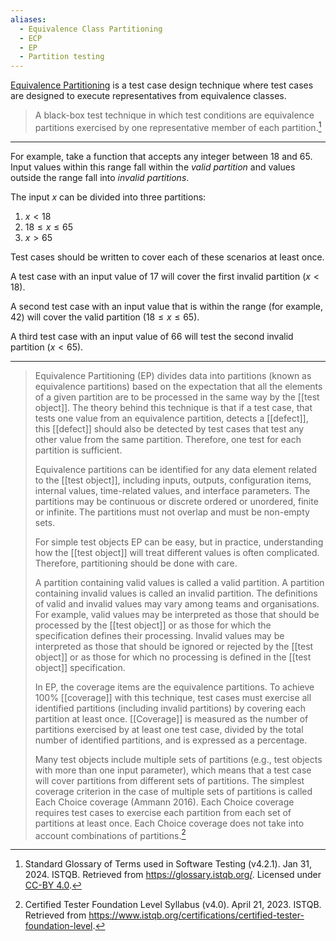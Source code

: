 ```yaml
---
aliases:
  - Equivalence Class Partitioning
  - ECP
  - EP
  - Partition testing
---
```



[Equivalence Partitioning](Equivalence%20Partitioning.md) is a test case design technique where test cases are designed to execute representatives from equivalence classes. 

> A black-box test technique in which test conditions are equivalence partitions exercised by one representative member of each partition.[^2]

---

For example, take a function that accepts any integer between 18 and 65. Input values within this range fall within the *valid partition* and values outside the range fall into *invalid partitions*.

The input $x$ can be divided into three partitions:

1. $x < 18$
2. $18 \leq x \leq 65$
3. $x > 65$

Test cases should be written to cover each of these scenarios at least once.

A test case with an input value of 17 will cover the first invalid partition ($x < 18$).

A second test case with an input value that is within the range (for example, 42) will cover the valid partition ($18 \leq x \leq 65$).

A third test case with an input value of 66 will test the second invalid partition ($x < 65$).

---

> Equivalence Partitioning (EP) divides data into partitions (known as equivalence partitions) based on the expectation that all the elements of a given partition are to be processed in the same way by the [[test object]]. The theory behind this technique is that if a test case, that tests one value from an equivalence partition, detects a [[defect]], this [[defect]] should also be detected by test cases that test any other value from the same partition. Therefore, one test for each partition is sufficient.
>
> Equivalence partitions can be identified for any data element related to the [[test object]], including inputs, outputs, configuration items, internal values, time-related values, and interface parameters. The partitions may be continuous or discrete ordered or unordered, finite or infinite. The partitions must not overlap and must be non-empty sets.
>
> For simple test objects EP can be easy, but in practice, understanding how the [[test object]] will treat different values is often complicated. Therefore, partitioning should be done with care.
> 
> A partition containing valid values is called a valid partition. A partition containing invalid values is called an invalid partition. The definitions of valid and invalid values may vary among teams and organisations. For example, valid values may be interpreted as those that should be processed by the [[test object]] or as those for which the specification defines their processing. Invalid values may be interpreted as those that should be ignored or rejected by the [[test object]] or as those for which no processing is defined in the [[test object]] specification.
> 
> In EP, the coverage items are the equivalence partitions. To achieve 100% [[coverage]] with this technique, test cases must exercise all identified partitions (including invalid partitions) by covering each partition at least once. [[Coverage]] is measured as the number of partitions exercised by at least one test case, divided by the total number of identified partitions, and is expressed as a percentage.
> 
> Many test objects include multiple sets of partitions (e.g., test objects with more than one input parameter), which means that a test case will cover partitions from different sets of partitions. The simplest coverage criterion in the case of multiple sets of partitions is called Each Choice coverage (Ammann 2016). Each Choice coverage requires test cases to exercise each partition from each set of partitions at least once. Each Choice coverage does not take into account combinations of partitions.[^1]

[^1]: Certified Tester Foundation Level Syllabus (v4.0). April 21, 2023. ISTQB. Retrieved from https://www.istqb.org/certifications/certified-tester-foundation-level.
[^2]: Standard Glossary of Terms used in Software Testing (v4.2.1). Jan 31, 2024. ISTQB. Retrieved from https://glossary.istqb.org/. Licensed under [CC-BY 4.0](https://creativecommons.org/licenses/by/4.0/).
